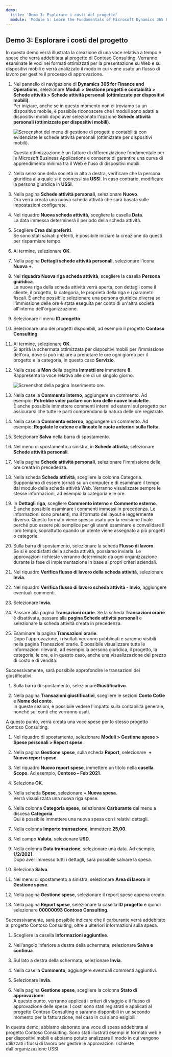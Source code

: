 ```yaml
---
demo:
  title: 'Demo 3: Esplorare i costi del progetto'
  module: 'Module 5: Learn the Fundamentals of Microsoft Dynamics 365 Project Operations'
---
```


## Demo 3: Esplorare i costi del progetto

In questa demo verrà illustrata la creazione di una voce relativa a tempo e spese che verrà addebitata al progetto di Contoso Consulting. Verranno esaminate le voci nei formati ottimizzati per la presentazione su Web e su dispositivi mobili e verrà analizzato il modo in cui viene usato un flusso di lavoro per gestire il processo di approvazione.

1. Nel pannello di navigazione di **Dynamics 365 for Finance and Operations**, selezionare **Moduli > Gestione progetti e contabilità > Schede attività > Schede attività personali (ottimizzate per dispositivi mobili)**.  
    Per iniziare, anche se in questo momento non ci troviamo su un dispositivo mobile, è possibile riconoscere che i moduli sono adatti a dispositivi mobili dopo aver selezionato l'opzione **Schede attività personali (ottimizzate per dispositivi mobili)**.

    ![Screenshot del menu di gestione di progetti e contabilità con evidenziate le schede attività personali (ottimizzate per dispositivi mobili).](./media/projops_costs_1_select_my_timesheets.png)  

    Questa ottimizzazione è un fattore di differenziazione fondamentale per le Microsoft Business Applications e consente di garantire una curva di apprendimento minima tra il Web e l'uso di dispositivi mobili.

1. Nella selezione della società in alto a destra, verificare che la persona giuridica alla quale si è connessi sia **USSI**. In caso contrario, modificare la persona giuridica in **USSI**.

1. Nella pagina **Schede attività personali**, selezionare **Nuovo**.  
    Ora verrà creata una nuova scheda attività che sarà basata sulle impostazioni configurate.

1. Nel riquadro **Nuova scheda attività**, scegliere la casella **Data**.  
    La data immessa determinerà il periodo della scheda attività.

1. Scegliere **Crea dai preferiti**.  
    Se sono stati salvati preferiti, è possibile iniziare la creazione da questi per risparmiare tempo.

1. Al termine, selezionare **OK**.

1. Nella pagina **Dettagli schede attività personali**, selezionare l'icona **Nuova +**.

1. Nel **riquadro Nuova riga scheda attività**, scegliere la casella **Persona giuridica**.  
    La nuova riga della scheda attività verrà aperta, con dettagli come il cliente, il progetto, la categoria, le proprietà della riga e i parametri fiscali. È anche possibile selezionare una persona giuridica diversa se l'immissione delle ore è stata eseguita per conto di un'altra società all'interno dell'organizzazione.

1. Selezionare il menu **ID progetto**.

1. Selezionare uno dei progetti disponibili, ad esempio il progetto **Contoso Consulting**.

1. Al termine, selezionare **OK**.  
    Si aprirà la schermata ottimizzata per dispositivi mobili per l'immissione dell'ora, dove si può iniziare a prenotare le ore ogni giorno per il progetto e la categoria, in questo caso **Servizio**.

1. Nella casella **Mon** della pagina **Immetti ore** immettere **8**.  
    Rappresenta la voce relativa alle ore di un singolo giorno.

    ![Screenshot della pagina Inserimento ore.](./media/projops_costs_2_mon_box.png)

1. Nella casella **Commento interno**, aggiungere un commento. Ad esempio: **Potrebbe voler parlare con loro delle nuove biciclette**.  
    È anche possibile immettere commenti interni ed esterni sul progetto per assicurarsi che tutte le parti comprendano la natura delle ore registrate.

1. Nella casella **Commento esterno**, aggiungere un commento. Ad esempio: **Regolate le catene e allineate le ruote anteriori sulla flotta**.

1. Selezionare **Salva** nella barra di spostamento.

1. Nel menu di spostamento a sinistra, in **Schede attività**, selezionare **Schede attività personali**.

1. Nella pagina **Schede attività personali**, selezionare l'immissione delle ore creata in precedenza.

1. Nella scheda **Scheda attività**, scegliere la colonna Categoria.  
    Supponiamo di essere tornati su un computer e di esaminare il tempo dal modulo della scheda attività Web. Verranno visualizzate sempre le stesse informazioni, ad esempio la categoria e le ore.

1. In **Dettagli riga**, scegliere **Commento interno** e **Commento esterno**.  
    È anche possibile esaminare i commenti immessi in precedenza. Le informazioni sono presenti, ma il formato del layout è leggermente diverso. Questo formato viene spesso usato per la revisione finale perché può essere più semplice per gli utenti esaminare e convalidare il loro tempo, soprattutto quando un utente viene assegnato a più progetti o categorie.

1. Sulla barra di spostamento, selezionare la scheda **Flusso di lavoro**.  
    Se si è soddisfatti della scheda attività, possiamo inviarla. Le approvazioni richieste verranno determinate da ogni organizzazione durante la fase di implementazione in base ai propri criteri aziendali.

1. Nel riquadro **Verifica flusso di lavoro della scheda attività**, selezionare **Invia**.

1. Nel riquadro **Verifica flusso di lavoro scheda attività - Invio**, aggiungere eventuali commenti.

1. Selezionare **Invia**.

1. Passare alla pagina **Transazioni orarie**. Se la scheda **Transazioni orarie** è disattivata, passare alla **pagina Schede attività personali** e selezionare la scheda attività creata in precedenza.

1. Esaminare la pagina **Transazioni orarie**.  
    Dopo l'approvazione, i risultati verranno pubblicati e saranno visibili nella pagina Transazioni orarie. È possibile visualizzare tutte le informazioni rilevanti, ad esempio la persona giuridica, il progetto, la categoria, le ore, e in questo caso, anche una visualizzazione del prezzo di costo e di vendita.  

Successivamente, sarà possibile approfondire le transazioni dei giustificativi.

1. Sulla barra di spostamento, selezionare**Giustificativo**.

1. Nella pagina **Transazioni giustificativi**, scegliere le sezioni **Conto CoGe** e **Nome del conto**.  
    In queste sezioni, è possibile vedere l'impatto sulla contabilità generale, nonché sui conti che verranno usati.  

A questo punto, verrà creata una voce spese per lo stesso progetto Contoso Consulting.

1. Nel riquadro di spostamento, selezionare **Moduli > Gestione spese > Spese personali > Report spese**.

1. Nella pagina **Gestione spese**, sulla scheda **Report**, selezionare  **+ Nuovo report spese**.

1. Nel riquadro **Nuovo report spese**, immettere un titolo nella **casella Scopo**. Ad esempio, **Contoso – Feb 2021**.

1. Seleziona **OK**.

1. Nella scheda **Spese**, selezionare **+ Nuova spesa**.  
Verrà visualizzata una nuova riga spese.

1. Nella colonna **Categoria spese**, selezionare **Carburante** dal menu a discesa **Categoria**.  
Qui è possibile immettere una nuova spesa con i relativi dettagli.

1. Nella colonna **Importo transazione**, immettere **25,00**.

1. Nel campo **Valuta**, selezionare **USD**.

1. Nella colonna **Data transazione**, selezionare una data. Ad esempio, **1/2/2021**.  
    Dopo aver immesso tutti i dettagli, sarà possibile salvare la spesa.

1. Seleziona **Salva**.

1. Nel menu di spostamento a sinistra, selezionare **Area di lavoro** in **Gestione spese**.

1. Nella pagina **Gestione spese**, selezionare il report spese appena creato.

1. Nella pagina **Report spese**, selezionare la casella **ID progetto** e quindi selezionare **00000093 Contoso Consulting**.  

Successivamente, sarà possibile indicare che il carburante verrà addebitato al progetto Contoso Consulting, oltre a ulteriori informazioni sulla spesa.

1. Scegliere la casella **Informazioni aggiuntive**.

1. Nell'angolo inferiore a destra della schermata, selezionare **Salva e continua**.

1. Sul lato a destra della schermata, selezionare **Invia**.

1. Nella casella **Commento**, aggiungere eventuali commenti aggiuntivi.

1. Selezionare **Invia**.

1. Nella pagina **Gestione spese**, scegliere la colonna **Stato di approvazione**.  
    A questo punto, verranno applicati i criteri di viaggio e il flusso di approvazione delle spese. I costi sono stati registrati e applicati al progetto Contoso Consulting e saranno disponibili in un secondo momento per la fatturazione, nel caso in cui siano esigibili.

In questa demo, abbiamo elaborato una voce di spesa addebitata al progetto Contoso Consulting. Sono stati illustrati esempi in formato web e per dispositivi mobili e abbiamo potuto analizzare il modo in cui vengono utilizzati i flussi di lavoro per gestire le approvazioni richieste dall'organizzazione USSI.
